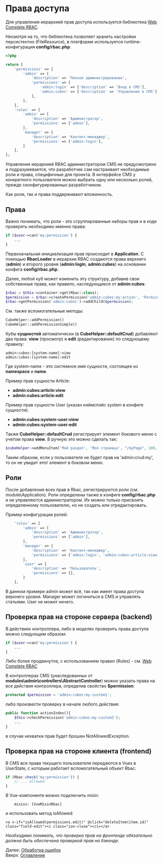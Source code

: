 # Права доступа

Для управления иерархией прав доступа используется библиотека [Web Complete RBAC](https://github.com/web-complete/rbac).

Несмотря на то, что библиотека позволяет хранить настройки персистентно (FileResource),
в платформе используется runtime-конфигурация **config/rbac.php**:
```php
<?php

return [
    'permissions' => [
        'admin' => [
            'description' => 'Полное администрирование',
            'permissions' => [
                'admin:login' => ['description' => 'Вход в CMS'],
                'admin:cubes' => ['description' => 'Управление в CMS'],
            ],
        ],
    ],
    'roles' => [
        'admin' => [
            'description' => 'Администратор',
            'permissions' => ['admin'],
        ],
        'manager' => [
            'description' => 'Контент-менеджер',
            'permissions' => ['admin:login'],
        ]
    ],
];
```

Управление иерархией RBAC администратором CMS не предусмотрено и подразумевается, что разработчик сам настраивает
необходимые роли и права, специфичные для проекта. В интерфейсе CMS у конкретного пользователя можно выбрать одну
или несколько ролей, прежде сконфигурированных разработчиком.

Как роли, так и права поддерживают вложенность.

## Права

Важно понимать, что роли - это сгруппированные наборы прав и в коде проверять необходимо именно права:
```php
if ($user->can('my:permission') {
    ...
}
```

Первоначальная инициализация прав происходит в **Application**. С помощью **RbacLoader** в иерархии
RBAC создаются права верхнего (**admin**) и второго уровня (**admin:login**, **admin:cubes**)
на основании конфига **config/rbac.php**.

Далее, любой куб может изменить эту структуру, добавив свои собственные права, как правило,
наследующиеся от **admin:cubes**:
```php
$rbac = $this->container->get(Rbac::class);
$permission = $rbac->createPermission('admin:cubes:my:action', 'Permission description');
$rbac->getPermission('admin:cubes')->addChild($permission);
```

См. также вспомогательные методы:
```php
CubeHelper::addPermission()
CubeHelper::addPermissionSimple()
```

Кубы **сущностей** автоматически (в **CubeHelper::defaultCrud**) добавляют два права: **view** (просмотр) и **edit** (редактирование)
по следующему правилу:
```
admin:cubes:[system-name]:view
admin:cubes:[system-name]:edit
```
Где system-name - это системное имя сущности, состоящее из **namespace** и **name**.

Пример прав сущности Article:
- **admin:cubes:article:view**
- **admin:cubes:article:edit**

Пример прав сущности User (указан нэймспэйс system в конфиге сущности):
- **admin:cubes:system-user:view**
- **admin:cubes:system-user:edit**

Также **CubeHelper::defaultCrud** регистрирует элемент бокового меню с учетом права **view**. В ручную это можно сделать так:
```php
$cubeHelper->addMenuItem('Мой раздел', 'Моя страница', "/myPage", 100, 'admin:crud:my');
```
Таким образом, если у пользователя не будет прав на 'admin:crud:my', то он не увидит этот элемент в боковом меню.

## Роли

После добавления всех прав в Rbac, регистрируются роли (см. module\Application). Роли определены также в конфиге 
**config/rbac.php** и не управляются администратором. Их можно только присвоить определенному пользователю,
но не создать или отредактировать.

Пример конфигурации ролей:
```php
    'roles' => [
        'admin' => [
            'description' => 'Администратор',
            'permissions' => ['admin'],
        ],
        'manager' => [
            'description' => 'Контент-менеджер',
            'permissions' => ['admin:login', 'admin:cubes:article:view', 'admin:cubes:article:edit'],
        ],
        'user' => [
            'description' => 'Пользователь',
            'permissions' => [],
        ]
    ],
```
В данном примере admin может всё, так как имеет права доступа верхнего уровня. Manager может логиниться в CMS и
управлять статьями. User не может ничего.

## Проверка прав на стороне сервера (backend)

В действиях контроллера, либо в моделях проверить права доступа можно следующим образом:
```php
if ($user->can('my:permission') {
    ...
}
```
Либо более продвинутое, с использованием правил (Rules) - см. [Web Complete RBAC](https://github.com/web-complete/rbac)

В контроллерах CMS (унаследованных от **modules\admin\controllers\AbstractController**) можно указать права
на все действия контроллера, определив свойство **$permission**:
```php
protected $permission = 'admin:cubes:my-custom1';
```

либо произвести проверку в начале любого действия:
```php
public function actionIndex(){
    $this->checkPermission('admin:cubes:my-custom2');
    ...
}
```
в случае нехватки прав будет брошен NotAllowedException.

## Проверка прав на стороне клиента (frontend)

В CMS все права текущего пользователя передаются в Vuex в UserState, с которым работает вспомогательный объект Rbac:
```js
if (Rbac.check('my:permission')) {
    // ... allowed
}
```

В Vue-компоненте можно подключить mixin:
```vue
    mixins: [VueMixinRbac]
```
и использовать метод isAllowed:
```vue
<a v-if="isAllowed(permissions.edit)" @click="deleteItem(item.id)" class="field-edit"><i class="ion-close"></i></a>
```

_Необходимо понимать, что проверка прав на фронтенде обязательно должна быть обеспечена проверкой прав на бэкенде._

Далее: [Обработка ошибок](errors.md)<br>
Вверх: [Оглавление](index.md)
